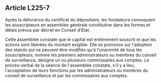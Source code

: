 Article L225-7
----
Après la délivrance du certificat du dépositaire, les fondateurs convoquent les
souscripteurs en assemblée générale constitutive dans les formes et délais
prévus par décret en Conseil d'Etat.

Cette assemblée constate que le capital est entièrement souscrit et que les
actions sont libérées du montant exigible. Elle se prononce sur l'adoption des
statuts qui ne peuvent être modifiés qu'à l'unanimité de tous les souscripteurs,
nomme les premiers administrateurs ou membres du conseil de surveillance,
désigne un ou plusieurs commissaires aux comptes. Le procès-verbal de la séance
de l'assemblée constate, s'il y a lieu, l'acceptation de leurs fonctions par les
administrateurs ou membres du conseil de surveillance et par les commissaires
aux comptes.
